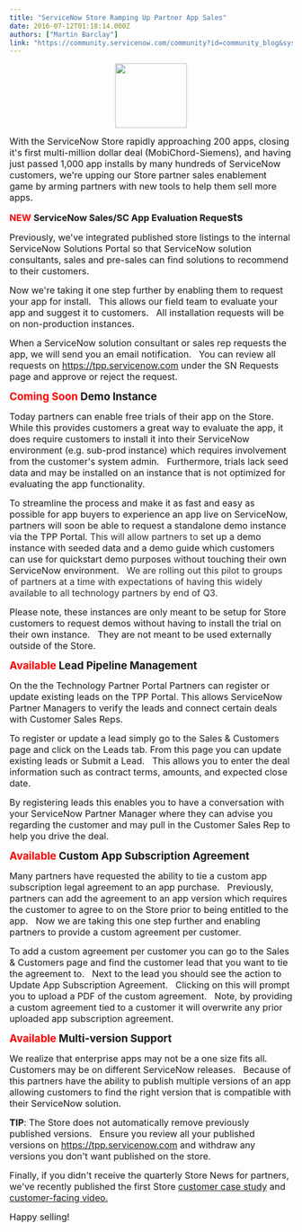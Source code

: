 ```yaml
---
title: "ServiceNow Store Ramping Up Partner App Sales"
date: 2016-07-12T01:18:14.000Z
authors: ["Martin Barclay"]
link: "https://community.servicenow.com/community?id=community_blog&sys_id=010e6a2ddbd0dbc01dcaf3231f961982"
---
```

<p><img   class="image-1 jive-image" height="115" src="123e89cadb9413043eb27a9e0f9619a0.iix" style="text-align: center; display: block; margin-left: auto; margin-right: auto;" width="128"/></p><p></p><p></p><p><span style="font-size: 12pt;">With the ServiceNow Store rapidly approaching 200 apps, closing it's first multi-million dollar deal (MobiChord-Siemens), and having just passed 1,000 app installs by many hundreds of ServiceNow customers, we're upping our Store partner sales enablement game by arming partners with new tools to help them sell more apps.</span></p><p></p><p style="text-align: left;"><span style="font-size: 14pt;"><span style="color: red; font-size: 12pt;"><strong>NEW</strong> </span><strong><span style="font-size: 12pt;">ServiceNow Sales/SC App Evaluation Reque</span>sts</strong></span></p><p></p><p><span style="font-size: 12pt;">Previously, we've integrated published store listings to the internal ServiceNow Solutions Portal so that ServiceNow solution consultants, sales and pre-sales can find solutions to recommend to their customers.</span></p><p></p><p><span style="font-size: 12pt;">Now we're taking it one step further by enabling them to request your app for install.   This allows our field team to evaluate your app and suggest it to customers.   All installation requests will be on non-production instances.</span></p><p></p><p><span style="font-size: 12pt;">When a ServiceNow solution consultant or sales rep requests the app, we will send you an email notification.   You can review all requests on <a title="pp.servicenow.com/" href="https://tpp.servicenow.com/">https://tpp.servicenow.com</a> under the SN Requests page and approve or reject the request.</span></p><p></p><p><span style="font-size: 14pt;"><strong><span style="color: red;">Coming Soon </span>Demo Instance</strong></span></p><p></p><p><span style="font-size: 12pt;">Today partners can enable free trials of their app on the Store.   While this provides customers a great way to evaluate the app, it does require customers to install it into their ServiceNow environment (e.g. sub-prod instance) which requires involvement from the customer's system admin.   Furthermore, trials lack seed data and may be installed on an instance that is not optimized for evaluating the app functionality.</span></p><p></p><p><span style="font-size: 12pt;">To streamline the process and make it as fast and easy as possible for app buyers to experience an app live on ServiceNow, partners will soon be able to request a standalone demo instance via the TPP Portal. <span style="color: #303030;"> T</span><span style="color: #3d3d3d;"><span style="color: #303030;">his will allow partners t</span>o</span> set up a demo instance with seeded data and a demo guide which customers can use for quickstart demo purposes <span style="color: #303030;">w</span>ithout touching their own ServiceNow environment.   <span style="color: #303030;"> We are rolling out this pilot to groups of partners at a time with expectations of having this widely available to all technology partners by end of Q3.</span></span></p><p></p><p><span style="font-size: 12pt;">Please note, these instances are only meant to be setup for Store customers to request demos without having to install the trial on their own instance.   They are not meant to be used externally outside of the Store.</span></p><p></p><p><span style="font-size: 14pt;"><strong><span style="color: #ff0000;">Available </span>Lead Pipeline Management</strong></span></p><p></p><p><span style="font-size: 12pt;">On the the Technology Partner Portal Partners can register or update existing leads on the TPP Portal. This allows ServiceNow Partner Managers to verify the leads and connect certain deals with Customer Sales Reps.</span></p><p></p><p><span style="font-size: 12pt;">To register or update a lead simply go to the Sales &amp; Customers page and click on the Leads tab. From this page you can update existing leads or Submit a Lead.   This allows you to enter the deal information such as contract terms, amounts, and expected close date.</span></p><p></p><p><span style="font-size: 12pt;">By registering leads this enables you to have a conversation with your ServiceNow Partner Manager where they can advise you regarding the customer and may pull in the Customer Sales Rep to help you drive the deal.</span></p><p></p><p></p><p><span style="font-size: 14pt;"><strong><span style="color: #ff0000;"><strong>Available </strong></span>Custom App Subscription Agreement</strong></span></p><p></p><p><span style="font-size: 12pt;">Many partners have requested the ability to tie a custom app subscription legal agreement to an app purchase.   Previously, partners can add the agreement to an app version which requires the customer to agree to on the Store prior to being entitled to the app.   Now we are taking this one step further and enabling partners to provide a custom agreement per customer.</span></p><p></p><p><span style="font-size: 12pt;">To add a custom agreement per customer you can go to the Sales &amp; Customers page and find the customer lead that you want to tie the agreement to.   Next to the lead you should see the action to Update App Subscription Agreement.   Clicking on this will prompt you to upload a PDF of the custom agreement.   Note, by providing a custom agreement tied to a customer it will overwrite any prior uploaded app subscription agreement.</span></p><p></p><p><span style="font-size: 14pt;"><strong><span style="color: #ff0000;"><strong><strong>Available </strong></strong></span>Multi-version Support</strong></span></p><p></p><p><span style="font-size: 12pt;">We realize that enterprise apps may not be a one size fits all.   Customers may be on different ServiceNow releases.   Because of this partners have the ability to publish multiple versions of an app allowing customers to find the right version that is compatible with their ServiceNow solution.</span></p><p></p><p><span style="font-size: 12pt;"><strong>TIP</strong>: The Store does not automatically remove previously published versions.   Ensure you review all your published versions on <a title="pp.servicenow.com/" href="https://tpp.servicenow.com/">https://tpp.servicenow.com</a> and withdraw any versions you don't want published on the store.</span></p><p></p><p><span style="font-size: 12pt;">Finally, if you didn't receive the quarterly Store News for partners, we've recently published the first Store <a title="w.servicenow.com/content/dam/servicenow/documents/case-studies/cs-fairview-health.pdf" href="http://www.servicenow.com/content/dam/servicenow/documents/case-studies/cs-fairview-health.pdf">customer case study</a> and <a title="outu.be/Dc-2Ww3VMTQ" href="https://youtu.be/Dc-2Ww3VMTQ">customer-facing video.</a></span></p><p></p><p><span style="font-size: 12pt;">Happy selling!</span></p>